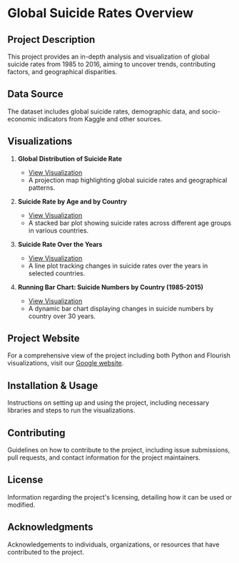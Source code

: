 # Global Suicide Rates Overview

## Project Description
This project provides an in-depth analysis and visualization of global suicide rates from 1985 to 2016, aiming to uncover trends, contributing factors, and geographical disparities.

## Data Source
The dataset includes global suicide rates, demographic data, and socio-economic indicators from Kaggle and other sources.

## Visualizations
1. **Global Distribution of Suicide Rate**
   - [View Visualization](https://public.flourish.studio/visualisation/15447927/)
   - A projection map highlighting global suicide rates and geographical patterns.

2. **Suicide Rate by Age and by Country**
   - [View Visualization](https://public.flourish.studio/visualisation/15447988/)
   - A stacked bar plot showing suicide rates across different age groups in various countries.

3. **Suicide Rate Over the Years**
   - [View Visualization](https://public.flourish.studio/visualisation/15453545/)
   - A line plot tracking changes in suicide rates over the years in selected countries.

4. **Running Bar Chart: Suicide Numbers by Country (1985-2015)**
   - [View Visualization](https://public.flourish.studio/visualisation/15454119/)
   - A dynamic bar chart displaying changes in suicide numbers by country over 30 years.

## Project Website
For a comprehensive view of the project including both Python and Flourish visualizations, visit our [Google website](https://sites.google.com/view/suicide-analysis-ie6600/home).

## Installation & Usage
Instructions on setting up and using the project, including necessary libraries and steps to run the visualizations.

## Contributing
Guidelines on how to contribute to the project, including issue submissions, pull requests, and contact information for the project maintainers.

## License
Information regarding the project's licensing, detailing how it can be used or modified.

## Acknowledgments
Acknowledgements to individuals, organizations, or resources that have contributed to the project.

